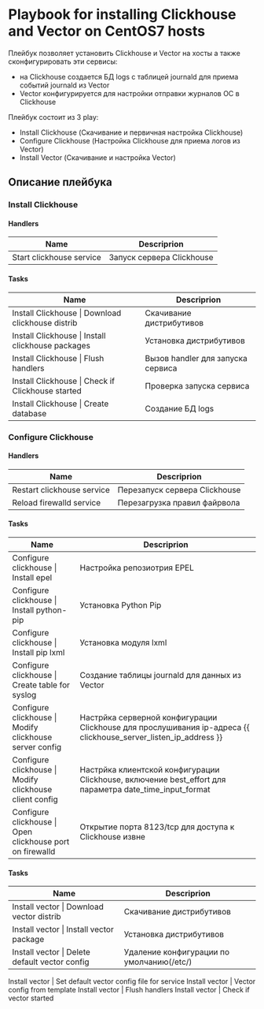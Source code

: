 # Playbook for installing Clickhouse and Vector on CentOS7 hosts
Плейбук позволяет установить Clickhouse и Vector на хосты а также сконфигурировать эти сервисы:
- на Clickhouse создается БД logs с таблицей journald для приема событий journald из Vector
- Vector конфигурируется для настройки отправки журналов ОС в Clickhouse

Плейбук состоит из 3 play:
- Install Clickhouse (Скачивание и первичная настройка Clickhouse)
- Configure Сlickhouse (Настройка Clickhouse для приема логов из Vector)
- Install Vector (Скачивание и настройка Vector)

## Описание плейбука
### Install Clickhouse
#### Handlers
|Name  |Descriprion  |
|---------|---------|
|Start clickhouse service     |Запуск сервера Clickhouse         |
#### Tasks
|Name  |Descriprion  |
|---------|---------|
Install Clickhouse \| Download clickhouse distrib|Скачивание дистрибутивов|
Install Clickhouse \| Install clickhouse packages|Установка дистрибутивов|
Install Clickhouse \| Flush handlers|Вызов handler для запуска сервиса|
Install Clickhouse \| Check if Clickhouse started|Проверка запуска сервиса|
Install Clickhouse \| Create database|Создание БД logs|

### Configure Сlickhouse
#### Handlers
|Name  |Descriprion  |
|---------|---------|
|Restart clickhouse service     |Перезапуск сервера Clickhouse         |
|Reload firewalld service|Перезагрузка правил файрвола|

#### Tasks
|Name  |Descriprion  |
|---------|---------|
Configure clickhouse \| Install epel|Настройка репозиотрия EPEL|
Configure clickhouse \| Install python-pip|Установка Python Pip|
Configure clickhouse \| Install pip lxml|Установка модуля lxml|
Configure clickhouse \| Create table for syslog|Создание таблицы journald для данных из Vector|
Configure clickhouse \| Modify clickhouse server config|Настрйка серверной конфигурации Clickhouse для прослушивания ip-адреса {{ clickhouse_server_listen_ip_address }}|
Configure clickhouse \| Modify clickhouse client config|Настрйка клиентской конфигурации Clickhouse, включение best_effort для параметра date_time_input_format |
Configure clickhouse \| Open clickhouse port on firewalld| Открытие порта 8123/tcp для доступа к Clickhouse извне|





#### Tasks
|Name  |Descriprion  |
|---------|---------|
Install vector \| Download vector distrib|Скачивание дистрибутивов
Install vector \| Install vector package|Установка дистрибутивов
Install vector \| Delete default vector config|Удаление конфигурации по умолчанию(/etc/)
Install vector \| Set default vector config file for service
Install vector \| Vector config from template
Install vector \| Flush handlers
Install vector \| Check if vector started
